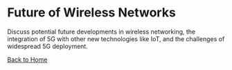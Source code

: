 # Future of Wireless Networks

Discuss potential future developments in wireless networking, the integration of 5G with other new technologies like IoT, and the challenges of widespread 5G deployment.

[Back to Home](README.md)

